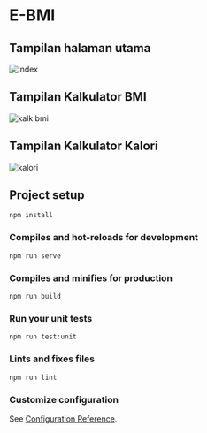 # E-BMI
## Tampilan halaman utama
![index](https://user-images.githubusercontent.com/68215646/193730915-744bf3d3-5553-4737-bd27-fcceb081cb18.PNG)

## Tampilan Kalkulator BMI
![kalk bmi](https://user-images.githubusercontent.com/68215646/193730991-9fece030-17fa-46ab-8ec6-225296a73fbb.PNG)

## Tampilan Kalkulator Kalori
![kalori](https://user-images.githubusercontent.com/68215646/193731041-d4552ffe-9775-4bb2-bcd4-f65d7ed78851.PNG)


## Project setup
```
npm install
```

### Compiles and hot-reloads for development
```
npm run serve
```

### Compiles and minifies for production
```
npm run build
```

### Run your unit tests
```
npm run test:unit
```

### Lints and fixes files
```
npm run lint
```

### Customize configuration
See [Configuration Reference](https://cli.vuejs.org/config/).
